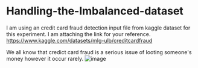 # Handling-the-Imbalanced-dataset

I am using an credit card fraud detection input file from kaggle dataset for this experiment. I am attaching the link for your reference.
https://www.kaggle.com/datasets/mlg-ulb/creditcardfraud

We all know that credict card fraud is a serious issue of looting someone's money however it occur rarely. 
![image](https://github.com/nmanuvenugopal/Handling-the-Imbalanced-dataset/assets/99719105/2bf81862-a983-4223-a8d1-3734bb13b50c)


